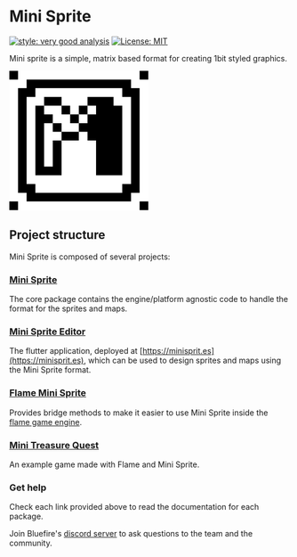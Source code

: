 # Mini Sprite

[![style: very good analysis][very_good_analysis_badge]][very_good_analysis_link]
[![License: MIT][license_badge]][license_link]

Mini sprite is a simple, matrix based format for creating 1bit styled graphics.

[license_badge]: https://img.shields.io/badge/license-MIT-blue.svg
[license_link]: https://opensource.org/licenses/MIT
[very_good_analysis_badge]: https://img.shields.io/badge/style-very_good_analysis-B22C89.svg
[very_good_analysis_link]: https://pub.dev/packages/very_good_analysis

<img src="art/logo.png" width="250" />

## Project structure

Mini Sprite is composed of several projects:

### [Mini Sprite](packages/mini_sprite)

The core package contains the engine/platform agnostic code to handle the format for the
sprites and maps.

### [Mini Sprite Editor](packages/mini_sprite_editor)

The flutter application, deployed at [https://minisprit.es](https://minisprit.es), which can be used to design sprites
and maps using the Mini Sprite format.

### [Flame Mini Sprite](packages/flame_mini_sprite)

Provides bridge methods to make it easier to use Mini Sprite inside the
[flame game engine](https://flame-engine.org).

### [Mini Treasure Quest](packages/mini_treasure_quest)

An example game made with Flame and Mini Sprite.

### Get help

Check each link provided above to read the documentation for each package.

Join Bluefire's [discord server](https://discord.gg/pxrBmy4) to ask questions to the team and the community.
